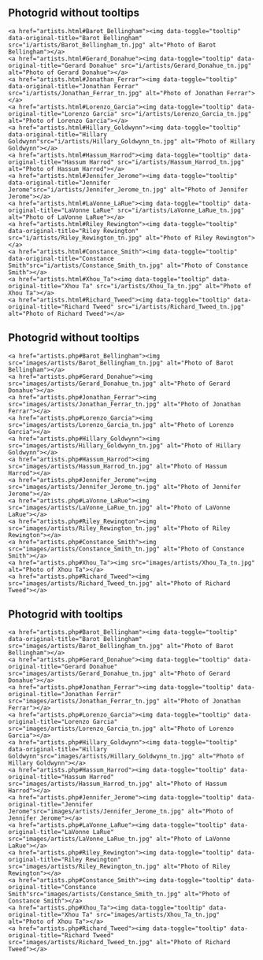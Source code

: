 Photogrid without tooltips
------------------------------
<div class="component photogrid clearfix">

    <a href="artists.html#Barot_Bellingham"><img data-toggle="tooltip" data-original-title="Barot Bellingham" src="i/artists/Barot_Bellingham_tn.jpg" alt="Photo of Barot Bellingham"></a>
    <a href="artists.html#Gerard_Donahue"><img data-toggle="tooltip" data-original-title="Gerard Donahue" src="i/artists/Gerard_Donahue_tn.jpg" alt="Photo of Gerard Donahue"></a>
    <a href="artists.html#Jonathan_Ferrar"><img data-toggle="tooltip" data-original-title="Jonathan Ferrar" src="i/artists/Jonathan_Ferrar_tn.jpg" alt="Photo of Jonathan Ferrar"></a>
    <a href="artists.html#Lorenzo_Garcia"><img data-toggle="tooltip" data-original-title="Lorenzo Garcia" src="i/artists/Lorenzo_Garcia_tn.jpg" alt="Photo of Lorenzo Garcia"></a>
    <a href="artists.html#Hillary_Goldwynn"><img data-toggle="tooltip" data-original-title="Hillary Goldwynn"src="i/artists/Hillary_Goldwynn_tn.jpg" alt="Photo of Hillary Goldwynn"></a>
    <a href="artists.html#Hassum_Harrod"><img data-toggle="tooltip" data-original-title="Hassum Harrod" src="i/artists/Hassum_Harrod_tn.jpg" alt="Photo of Hassum Harrod"></a>
    <a href="artists.html#Jennifer_Jerome"><img data-toggle="tooltip" data-original-title="Jennifer Jerome"src="i/artists/Jennifer_Jerome_tn.jpg" alt="Photo of Jennifer Jerome"></a>
    <a href="artists.html#LaVonne_LaRue"><img data-toggle="tooltip" data-original-title="LaVonne LaRue" src="i/artists/LaVonne_LaRue_tn.jpg" alt="Photo of LaVonne LaRue"></a>
    <a href="artists.html#Riley_Rewington"><img data-toggle="tooltip" data-original-title="Riley Rewington" src="i/artists/Riley_Rewington_tn.jpg" alt="Photo of Riley Rewington"></a>
    <a href="artists.html#Constance_Smith"><img data-toggle="tooltip" data-original-title="Constance Smith"src="i/artists/Constance_Smith_tn.jpg" alt="Photo of Constance Smith"></a>
    <a href="artists.html#Xhou_Ta"><img data-toggle="tooltip" data-original-title="Xhou Ta" src="i/artists/Xhou_Ta_tn.jpg" alt="Photo of Xhou Ta"></a>
    <a href="artists.html#Richard_Tweed"><img data-toggle="tooltip" data-original-title="Richard Tweed" src="i/artists/Richard_Tweed_tn.jpg" alt="Photo of Richard Tweed"></a>

</div>

<script>
//show tooltips
	$("[data-toggle='tooltip']").tooltip({ animation: true});

     //add bootstrap classes to photos
    $('.abouttheartists img').addClass('img-circle');
    $('aside.photosfromlastyear img').addClass('img-thumbnail');
    $('.artistinfo .photogrid img').addClass('img-circle');
</script>


Photogrid without tooltips
------------------------------
	<a href="artists.php#Barot_Bellingham"><img src="images/artists/Barot_Bellingham_tn.jpg" alt="Photo of Barot Bellingham"></a>
	<a href="artists.php#Gerard_Donahue"><img src="images/artists/Gerard_Donahue_tn.jpg" alt="Photo of Gerard Donahue"></a>
	<a href="artists.php#Jonathan_Ferrar"><img src="images/artists/Jonathan_Ferrar_tn.jpg" alt="Photo of Jonathan Ferrar"></a>
	<a href="artists.php#Lorenzo_Garcia"><img src="images/artists/Lorenzo_Garcia_tn.jpg" alt="Photo of Lorenzo Garcia"></a>
	<a href="artists.php#Hillary_Goldwynn"><img src="images/artists/Hillary_Goldwynn_tn.jpg" alt="Photo of Hillary Goldwynn"></a>
	<a href="artists.php#Hassum_Harrod"><img src="images/artists/Hassum_Harrod_tn.jpg" alt="Photo of Hassum Harrod"></a>
	<a href="artists.php#Jennifer_Jerome"><img src="images/artists/Jennifer_Jerome_tn.jpg" alt="Photo of Jennifer Jerome"></a>
	<a href="artists.php#LaVonne_LaRue"><img src="images/artists/LaVonne_LaRue_tn.jpg" alt="Photo of LaVonne LaRue"></a>
	<a href="artists.php#Riley_Rewington"><img src="images/artists/Riley_Rewington_tn.jpg" alt="Photo of Riley Rewington"></a>
	<a href="artists.php#Constance_Smith"><img src="images/artists/Constance_Smith_tn.jpg" alt="Photo of Constance Smith"></a>
	<a href="artists.php#Xhou_Ta"><img src="images/artists/Xhou_Ta_tn.jpg" alt="Photo of Xhou Ta"></a>
	<a href="artists.php#Richard_Tweed"><img src="images/artists/Richard_Tweed_tn.jpg" alt="Photo of Richard Tweed"></a>

Photogrid with tooltips
------------------------------

	<a href="artists.php#Barot_Bellingham"><img data-toggle="tooltip" data-original-title="Barot Bellingham" src="images/artists/Barot_Bellingham_tn.jpg" alt="Photo of Barot Bellingham"></a>
	<a href="artists.php#Gerard_Donahue"><img data-toggle="tooltip" data-original-title="Gerard Donahue" src="images/artists/Gerard_Donahue_tn.jpg" alt="Photo of Gerard Donahue"></a>
	<a href="artists.php#Jonathan_Ferrar"><img data-toggle="tooltip" data-original-title="Jonathan Ferrar" src="images/artists/Jonathan_Ferrar_tn.jpg" alt="Photo of Jonathan Ferrar"></a>
	<a href="artists.php#Lorenzo_Garcia"><img data-toggle="tooltip" data-original-title="Lorenzo Garcia" src="images/artists/Lorenzo_Garcia_tn.jpg" alt="Photo of Lorenzo Garcia"></a>
	<a href="artists.php#Hillary_Goldwynn"><img data-toggle="tooltip" data-original-title="Hillary Goldwynn"src="images/artists/Hillary_Goldwynn_tn.jpg" alt="Photo of Hillary Goldwynn"></a>
	<a href="artists.php#Hassum_Harrod"><img data-toggle="tooltip" data-original-title="Hassum Harrod" src="images/artists/Hassum_Harrod_tn.jpg" alt="Photo of Hassum Harrod"></a>
	<a href="artists.php#Jennifer_Jerome"><img data-toggle="tooltip" data-original-title="Jennifer Jerome"src="images/artists/Jennifer_Jerome_tn.jpg" alt="Photo of Jennifer Jerome"></a>
	<a href="artists.php#LaVonne_LaRue"><img data-toggle="tooltip" data-original-title="LaVonne LaRue" src="images/artists/LaVonne_LaRue_tn.jpg" alt="Photo of LaVonne LaRue"></a>
	<a href="artists.php#Riley_Rewington"><img data-toggle="tooltip" data-original-title="Riley Rewington" src="images/artists/Riley_Rewington_tn.jpg" alt="Photo of Riley Rewington"></a>
	<a href="artists.php#Constance_Smith"><img data-toggle="tooltip" data-original-title="Constance Smith"src="images/artists/Constance_Smith_tn.jpg" alt="Photo of Constance Smith"></a>
	<a href="artists.php#Xhou_Ta"><img data-toggle="tooltip" data-original-title="Xhou Ta" src="images/artists/Xhou_Ta_tn.jpg" alt="Photo of Xhou Ta"></a>
	<a href="artists.php#Richard_Tweed"><img data-toggle="tooltip" data-original-title="Richard Tweed" src="images/artists/Richard_Tweed_tn.jpg" alt="Photo of Richard Tweed"></a>




